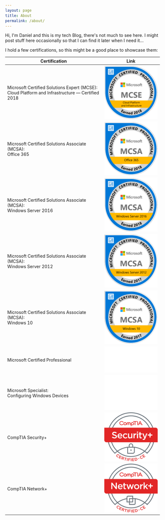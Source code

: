 ```yaml
---
layout: page
title: About
permalink: /about/
---
```


Hi,
I'm Daniel and this is my tech Blog, there's not much to see here. I might post stuff here occasionally so that I can find it later when I need it...  

I hold a few certifications, so this might be a good place to showcase them:

|Certification| Link |
|--|--|
| Microsoft Certified Solutions Expert (MCSE): <br> Cloud Platform and Infrastructure — Certified 2018 | <a href="https://www.youracclaim.com/badges/6b464c61-8661-4c5f-a53e-ebbd326030d1/public_url" target="_blank"><img src="/assets/certs/mcse-cloud-platform-and-infrastructure-certified-2018.png" alt="drawing" style="width: 175px;"/></a> |
| Microsoft Certified Solutions Associate (MCSA): <br> Office 365 | <a href="https://www.youracclaim.com/badges/dfce26d6-578e-42a1-ad57-cfb12e82e756/public_url" target="_blank"><img src="/assets/certs/mcsa-office-365-certified-2018.png" alt="drawing" style="width: 175px;"/></a> |
| Microsoft Certified Solutions Associate (MCSA): <br> Windows Server 2016 | <a href="https://www.youracclaim.com/badges/c0afbe5b-23e6-494a-a431-88556961737d/public_url" target="_blank"><img src="/assets/certs/mcsa-windows-server-2016-certified-2018.png" alt="drawing" style="width: 175px;"/></a> |
| Microsoft Certified Solutions Associate (MCSA): <br> Windows Server 2012 | <a href="https://www.youracclaim.com/badges/312b47cf-9d28-4a1a-a85b-a0c5f121e4d1/public_url" target="_blank"><img src="/assets/certs/mcsa-windows-server-2012-certified-2017.png" alt="drawing" style="width: 175px;"/></a> |
| Microsoft Certified Solutions Associate (MCSA): <br> Windows 10 | <a href="https://www.youracclaim.com/badges/cce1f333-6f85-4ad0-baef-1a4a70c0a07b/public_url" target="_blank"><img src="/assets/certs/mcsa-windows-10-certified-2017.png" alt="drawing" style="width: 175px;"/></a> |
| Microsoft Certified Professional | <a><img src="/assets/certs/MS_Cert_Professional_logo_Wht_rgb.png" alt="drawing" style="width: 200px;"/></a> |
| Microsoft Specialist: <br> Configuring Windows Devices | <a><img src="/assets/certs/Spec-ConfigWinDev-logo-Wht.png" alt="drawing" style="width: 200px;"/></a> |
| CompTIA Security+ | <a href="https://www.certmetrics.com/comptia/public/verification.aspx?code=0ZXVG42NEDBE1LCJ" target="_blank"><img src="/assets/certs/SecurityPlus-Logo-Certified-CE.png" alt="drawing" style="width: 175px;"/></a> |
| CompTIA Network+ | <a href="https://www.certmetrics.com/comptia/public/verification.aspx?code=HW785NL8SV5PV19M" target="_blank"><img src="/assets/certs/NetworkPlus-Logo-Certified-CE.png" alt="drawing" style="width: 175px;"/></a> |